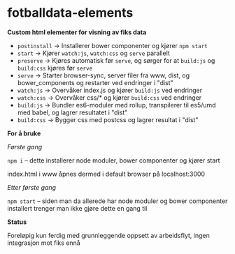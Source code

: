 # fotballdata-elements

**Custom html elementer for visning av fiks data**

- `postinstall` -> Installerer bower componenter og kjører `npm start`
- `start` -> Kjører `watch:js`, `watch:css` og `serve` parallelt
- `preserve` -> Kjøres automatisk før `serve`, og sørger for at `build:js` og `build:css` kjøres før `serve`
- `serve` -> Starter browser-sync, server filer fra www, dist, og bower_components og restarter ved endringer i "dist"
- `watch:js` -> Overvåker index.js og kjører `build:js` ved endringer
- `watch:css` -> Overvåker css/* og kjører `build:css` ved endringer
- `build:js` -> Bundler es6-moduler med rollup, transpilerer til es5/umd med babel, og lagrer resultatet i "dist"
- `build:css` -> Bygger css med postcss og lagrer resultat i "dist"

**For å bruke**

*Første gang*

`npm i` – dette installerer node moduler, bower componenter og kjører start

index.html i www åpnes dermed i default browser på localhost:3000

*Etter første gang*

`npm start` – siden man da allerede har node moduler og bower componenter installert trenger man ikke gjøre dette en gang til

**Status**

Foreløpig kun ferdig med grunnleggende oppsett av arbeidsflyt, ingen integrasjon mot fiks ennå
